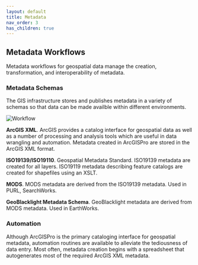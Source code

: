 ```yaml
---
layout: default
title: Metadata
nav_order: 3
has_children: true
---
```

## Metadata Workflows

Metadata workflows for geospatial data manage the creation, transformation, and interoperability of metadata. 

### Metadata Schemas

The GIS infrastructure stores and publishes metadata in a variety of schemas so that data can be made availble within different environments. 

![Workflow](https://github.com/kimdurante/geospatial-data-management/blob/main/images/MDWorkflow.jpg?raw=true)

**ArcGIS XML**. ArcGIS provides a catalog interface for geospatial data as well as a number of processing and analysis tools which are useful in data wrangling and automation. Metadata created in ArcGISPro are stored in the ArcGIS XML format.

**ISO19139/ISO19110**. Geospatial Metadata Standard. ISO19139 metadata are created for all layers. ISO19119 metadata describing feature catalogs are created for shapefiles using an XSLT.

**MODS**. MODS metadata are derived from the ISO19139 metadata. Used in PURL, SearchWorks.

**GeoBlacklight Metadata Schema**. GeoBlacklight metadata are derived from MODS metadata. Used in EarthWorks.

### Automation

Although ArcGISPro is the primary cataloging interface for geospatial metadata, automation routines are available to alleviate the tediousness of data entry. Most often, metadata creation begins with a spreadsheet that autogenerates most of the required ArcGIS XML metadata. 

